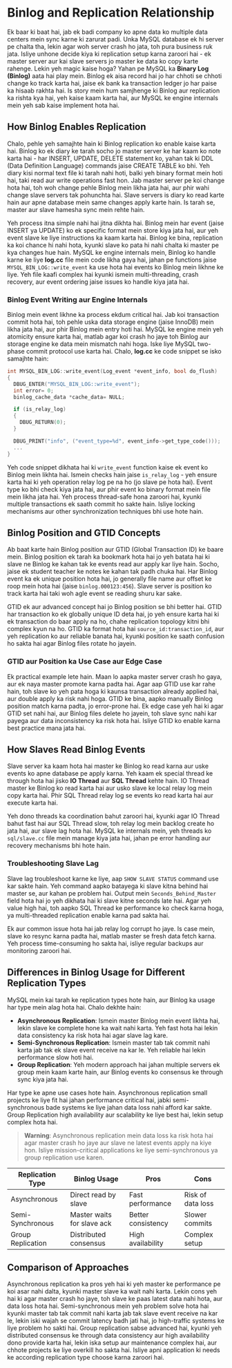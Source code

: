 # Binlog and Replication Relationship

Ek baar ki baat hai, jab ek badi company ko apne data ko multiple data centers mein sync karne ki zarurat padi. Unka MySQL database ek hi server pe chalta tha, lekin agar woh server crash ho jata, toh pura business ruk jata. Isliye unhone decide kiya ki replication setup karna zaroori hai - ek master server aur kai slave servers jo master ke data ko copy karte rahenge. Lekin yeh magic kaise hoga? Yahan pe MySQL ka **Binary Log (Binlog)** aata hai play mein. Binlog ek aisa record hai jo har chhoti se chhoti change ko track karta hai, jaise ek bank ka transaction ledger jo har paise ka hisaab rakhta hai. Is story mein hum samjhenge ki Binlog aur replication ka rishta kya hai, yeh kaise kaam karta hai, aur MySQL ke engine internals mein yeh sab kaise implement hota hai.

## How Binlog Enables Replication

Chalo, pehle yeh samajhte hain ki Binlog replication ko enable kaise karta hai. Binlog ko ek diary ke tarah socho jo master server ke har kaam ko note karta hai - har INSERT, UPDATE, DELETE statement ko, yahan tak ki DDL (Data Definition Language) commands jaise CREATE TABLE ko bhi. Yeh diary kisi normal text file ki tarah nahi hoti, balki yeh binary format mein hoti hai, taki read aur write operations fast hon. Jab master server pe koi change hota hai, toh woh change pehle Binlog mein likha jata hai, aur phir wahi change slave servers tak pohunchta hai. Slave servers is diary ko read karte hain aur apne database mein same changes apply karte hain. Is tarah se, master aur slave hamesha sync mein rehte hain.

Yeh process itna simple nahi hai jitna dikhta hai. Binlog mein har event (jaise INSERT ya UPDATE) ko ek specific format mein store kiya jata hai, aur yeh event slave ke liye instructions ka kaam karta hai. Binlog ke bina, replication ka koi chance hi nahi hota, kyunki slave ko pata hi nahi chalta ki master pe kya changes hue hain. MySQL ke engine internals mein, Binlog ko handle karne ke liye **log.cc** file mein code likha gaya hai, jahan pe functions jaise `MYSQL_BIN_LOG::write_event` ka use hota hai events ko Binlog mein likhne ke liye. Yeh file kaafi complex hai kyunki ismein multi-threading, crash recovery, aur event ordering jaise issues ko handle kiya jata hai.

### Binlog Event Writing aur Engine Internals

Binlog mein event likhne ka process ekdum critical hai. Jab koi transaction commit hota hai, toh pehle uska data storage engine (jaise InnoDB) mein likha jata hai, aur phir Binlog mein entry hoti hai. MySQL ke engine mein yeh atomicity ensure karta hai, matlab agar koi crash ho jaye toh Binlog aur storage engine ke data mein mismatch nahi hoga. Iske liye MySQL two-phase commit protocol use karta hai. Chalo, **log.cc** ke code snippet se isko samajhte hain:

```cpp
int MYSQL_BIN_LOG::write_event(Log_event *event_info, bool do_flush)
{
  DBUG_ENTER("MYSQL_BIN_LOG::write_event");
  int error= 0;
  binlog_cache_data *cache_data= NULL;

  if (is_relay_log)
  {
    DBUG_RETURN(0);
  }

  DBUG_PRINT("info", ("event_type=%d", event_info->get_type_code()));
  ...
}
```

Yeh code snippet dikhata hai ki `write_event` function kaise ek event ko Binlog mein likhta hai. Ismein checks hain jaise `is_relay_log` - yeh ensure karta hai ki yeh operation relay log pe na ho (jo slave pe hota hai). Event type ko bhi check kiya jata hai, aur phir event ko binary format mein file mein likha jata hai. Yeh process thread-safe hona zaroori hai, kyunki multiple transactions ek saath commit ho sakte hain. Isliye locking mechanisms aur other synchronization techniques bhi use hote hain.

## Binlog Position and GTID Concepts

Ab baat karte hain Binlog position aur GTID (Global Transaction ID) ke baare mein. Binlog position ek tarah ka bookmark hota hai jo yeh batata hai ki slave ne Binlog ke kahan tak ke events read aur apply kar liye hain. Socho, jaise ek student teacher ke notes ke kahan tak padh chuka hai. Har Binlog event ka ek unique position hota hai, jo generally file name aur offset ke roop mein hota hai (jaise `binlog.000123:456`). Slave server is position ko track karta hai taki woh agle event se reading shuru kar sake.

GTID ek aur advanced concept hai jo Binlog position se bhi better hai. GTID har transaction ko ek globally unique ID deta hai, jo yeh ensure karta hai ki ek transaction do baar apply na ho, chahe replication topology kitni bhi complex kyun na ho. GTID ka format hota hai `source_id:transaction_id`, aur yeh replication ko aur reliable banata hai, kyunki position ke saath confusion ho sakta hai agar Binlog files rotate ho jayein.

### GTID aur Position ka Use Case aur Edge Case

Ek practical example lete hain. Maan lo aapka master server crash ho gaya, aur ek naya master promote karna padta hai. Agar aap GTID use kar rahe hain, toh slave ko yeh pata hoga ki kaunsa transaction already applied hai, aur double apply ka risk nahi hoga. GTID ke bina, aapko manually Binlog position match karna padta, jo error-prone hai. Ek edge case yeh hai ki agar GTID set nahi hai, aur Binlog files delete ho jayein, toh slave sync nahi kar payega aur data inconsistency ka risk hota hai. Isliye GTID ko enable karna best practice mana jata hai.

## How Slaves Read Binlog Events

Slave server ka kaam hota hai master ke Binlog ko read karna aur uske events ko apne database pe apply karna. Yeh kaam ek special thread ke through hota hai jisko **IO Thread** aur **SQL Thread** kehte hain. IO Thread master ke Binlog ko read karta hai aur usko slave ke local relay log mein copy karta hai. Phir SQL Thread relay log se events ko read karta hai aur execute karta hai.

Yeh dono threads ka coordination bahut zaroori hai, kyunki agar IO Thread bahut fast hai aur SQL Thread slow, toh relay log mein backlog create ho jata hai, aur slave lag hota hai. MySQL ke internals mein, yeh threads ko `sql/slave.cc` file mein manage kiya jata hai, jahan pe error handling aur recovery mechanisms bhi hote hain.

### Troubleshooting Slave Lag

Slave lag troubleshoot karne ke liye, aap `SHOW SLAVE STATUS` command use kar sakte hain. Yeh command aapko batayega ki slave kitna behind hai master se, aur kahan pe problem hai. Output mein `Seconds_Behind_Master` field hota hai jo yeh dikhata hai ki slave kitne seconds late hai. Agar yeh value high hai, toh aapko SQL Thread ke performance ko check karna hoga, ya multi-threaded replication enable karna pad sakta hai.

Ek aur common issue hota hai jab relay log corrupt ho jaye. Is case mein, slave ko resync karna padta hai, matlab master se fresh data fetch karna. Yeh process time-consuming ho sakta hai, isliye regular backups aur monitoring zaroori hai.

## Differences in Binlog Usage for Different Replication Types

MySQL mein kai tarah ke replication types hote hain, aur Binlog ka usage har type mein alag hota hai. Chalo dekhte hain:

- **Asynchronous Replication**: Ismein master Binlog mein event likhta hai, lekin slave ke complete hone ka wait nahi karta. Yeh fast hota hai lekin data consistency ka risk hota hai agar slave lag kare.
- **Semi-Synchronous Replication**: Ismein master tab tak commit nahi karta jab tak ek slave event receive na kar le. Yeh reliable hai lekin performance slow hoti hai.
- **Group Replication**: Yeh modern approach hai jahan multiple servers ek group mein kaam karte hain, aur Binlog events ko consensus ke through sync kiya jata hai.

Har type ke apne use cases hote hain. Asynchronous replication small projects ke liye fit hai jahan performance critical hai, jabki semi-synchronous bade systems ke liye jahan data loss nahi afford kar sakte. Group Replication high availability aur scalability ke liye best hai, lekin setup complex hota hai.

> **Warning**: Asynchronous replication mein data loss ka risk hota hai agar master crash ho jaye aur slave ne latest events apply na kiye hon. Isliye mission-critical applications ke liye semi-synchronous ya group replication use karen.

| Replication Type | Binlog Usage | Pros | Cons |
|------------------|--------------|------|------|
| Asynchronous | Direct read by slave | Fast performance | Risk of data loss |
| Semi-Synchronous | Master waits for slave ack | Better consistency | Slower commits |
| Group Replication | Distributed consensus | High availability | Complex setup |

## Comparison of Approaches

Asynchronous replication ka pros yeh hai ki yeh master ke performance pe koi asar nahi dalta, kyunki master slave ka wait nahi karta. Lekin cons yeh hai ki agar master crash ho jaye, toh slave ke paas latest data nahi hota, aur data loss hota hai. Semi-synchronous mein yeh problem solve hota hai kyunki master tab tak commit nahi karta jab tak slave event receive na kar le, lekin iski wajah se commit latency badh jati hai, jo high-traffic systems ke liye problem ho sakti hai. Group replication sabse advanced hai, kyunki yeh distributed consensus ke through data consistency aur high availability dono provide karta hai, lekin iska setup aur maintenance complex hai, aur chhote projects ke liye overkill ho sakta hai. Isliye apni application ki needs ke according replication type choose karna zaroori hai.